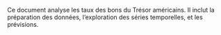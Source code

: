 Ce document analyse les taux des bons du Trésor américains. Il inclut la préparation des données, l’exploration des séries temporelles, et les prévisions.

